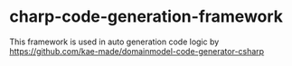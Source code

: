 # charp-code-generation-framework  
This framework is used in auto generation code logic by https://github.com/kae-made/domainmodel-code-generator-csharp